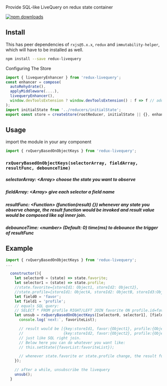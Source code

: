 Provide SQL-like LiveQuery on redux state container


[![npm downloads](https://img.shields.io/npm/dm/redux-livequery.svg)](https://www.npmjs.com/package/redux-livequery)

## Install

This has peer dependencies of `rxjs@5.x.x`, `redux` and `immutability-helper`, which will have to be installed as well.

```bash
npm install --save redux-livequery
```


Configuring The Store

```js
import { livequeryEnhancer } from 'redux-livequery';
const enhancer = compose(
  autoRehydrate(),
  applyMiddleware(....),
  livequeryEnhancer(),
  window.devToolsExtension ? window.devToolsExtension() : f => f // add support for Redux dev tools,
);
import initialState from '../reducers/initialState';
export const store = createStore(rootReducer, initialState || {}, enhancer);
```

## Usage

import the module in your any component

```js
import { rxQueryBasedOnObjectKeys } from 'redux-livequery';
```

### `rxQueryBasedOnObjectKeys(selectorArray, fieldArray, resultFunc, debounceTime)`

##### selectorArray: \<Array> choose the state you want to observe
##### fieldArray: \<Array> give each selector a field name
##### resultFunc: \<Function> (function(result) {}) whenever any state you observe change, the result function would be invoked and result value would be composed like sql inner join.
##### debounceTime: \<number> (Default: 0) time(ms) to debounce the trigger of resultFunc

## Example

```js
import { rxQueryBasedOnObjectKeys } from 'redux-livequery';
...

  constructor(){
    let selector0 = (state) => state.favorite;
    let selector1 = (state) => state.profile;
    //state.favorite={storeId1: Object1, storeId2: Object2},
    //state.profile={storeId1: ObjectA, storeId2: ObjectB, storeId3:ObjectC}
    let field0 = 'favor';
    let field1 = 'profile';
    // equals SQL query:
    // SELECT * FROM profile RIGHT/LEFT JOIN favorite ON profile.id=favorite.id;
    let unsub = rxQueryBasedOnObjectKeys([selector0, selector1], [field0, field1], (result) => {
      console.log(`next:`, favoriteList);

      // result would be [{key:storeId1, favor:{Object1}, profile:{ObjectA}},
      //                  {key:storeId2, favor:{Object2}, profile:{ObjectB}}]
      // just like SQL right join.
      // Below here you can do whatever you want like:
      // this.setState({favorList:favoriteList});

      // whenever state.favorite or state.profile change, the result function would be invoked
    });

    // after a while, unsubscribe the livequery
    unsub();
  }
```